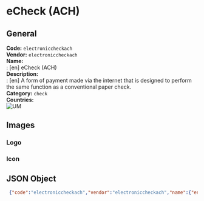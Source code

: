 # eCheck (ACH) 
## General 
**Code:** `electroniccheckach`  
**Vendor:** `electroniccheckach`  
**Name:**  
:	[en] eCheck (ACH)  
**Description:**  
: [en] A form of payment made via the internet that is designed to perform the same function as a conventional paper check.  
**Category:** `check`  
**Countries:**  
![UM](https://cdnjs.cloudflare.com/ajax/libs/flag-icon-css/3.3.0/flags/4x3/UM.svg#w24)  
 
## Images 
### Logo 
### Icon 
## JSON Object 
```json
 {"code":"electroniccheckach","vendor":"electroniccheckach","name":{"en":"eCheck (ACH)"},"description":{"en":"A form of payment made via the internet that is designed to perform the same function as a conventional paper check."},"countries":["UM"],"category":"check"}```  
